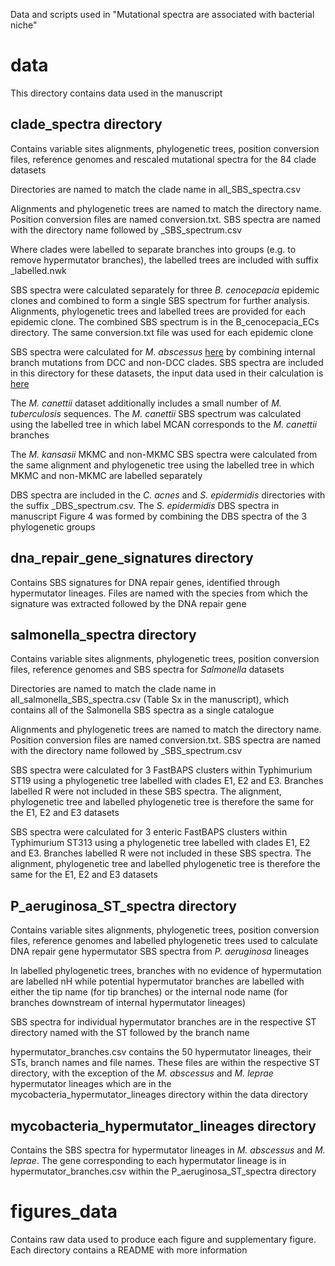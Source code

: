 Data and scripts used in "Mutational spectra are associated with bacterial niche"

# data
This directory contains data used in the manuscript

## clade_spectra directory

Contains variable sites alignments, phylogenetic trees, position conversion files, reference genomes and rescaled mutational spectra for the 84 clade datasets

Directories are named to match the clade name in all\_SBS\_spectra.csv

Alignments and phylogenetic trees are named to match the directory name. Position conversion files are named conversion.txt. SBS spectra are named with the directory name followed by \_SBS\_spectrum.csv

Where clades were labelled to separate branches into groups (e.g. to remove hypermutator branches), the labelled trees are included with suffix \_labelled.nwk

SBS spectra were calculated separately for three _B. cenocepacia_ epidemic clones and combined to form a single SBS spectrum for further analysis. Alignments, phylogenetic trees and labelled trees are provided for each epidemic clone. The combined SBS spectrum is in the B\_cenocepacia\_ECs directory. The same conversion.txt file was used for each epidemic clone

SBS spectra were calculated for _M. abscessus_ [here](https://www.nature.com/articles/s41564-021-00963-3) by combining internal branch mutations from DCC and non-DCC clades. SBS spectra are included in this directory for these datasets, the input data used in their calculation is [here](https://zenodo.org/record/5116229#.YsVbHuzMIaE)

The _M. canettii_ dataset additionally includes a small number of _M. tuberculosis_ sequences. The _M. canettii_ SBS spectrum was calculated using the labelled tree in which label MCAN corresponds to the _M. canettii_ branches

The _M. kansasii_ MKMC and non-MKMC SBS spectra were calculated from the same alignment and phylogenetic tree using the labelled tree in which MKMC and non-MKMC are labelled separately

DBS spectra are included in the _C. acnes_ and _S. epidermidis_ directories with the suffix \_DBS\_spectrum.csv. The _S. epidermidis_ DBS spectra in manuscript Figure 4 was formed by combining the DBS spectra of the 3 phylogenetic groups

## dna_repair_gene_signatures directory

Contains SBS signatures for DNA repair genes, identified through hypermutator lineages. Files are named with the species from which the signature was extracted followed by the DNA repair gene

## salmonella_spectra directory

Contains variable sites alignments, phylogenetic trees, position conversion files, reference genomes and SBS spectra for _Salmonella_ datasets

Directories are named to match the clade name in all\_salmonella\_SBS\_spectra.csv (Table Sx in the manuscript), which contains all of the Salmonella SBS spectra as a single catalogue

Alignments and phylogenetic trees are named to match the directory name. Position conversion files are named conversion.txt. SBS spectra are named with the directory name followed by \_SBS\_spectrum.csv

SBS spectra were calculated for 3 FastBAPS clusters within Typhimurium ST19 using a phylogenetic tree labelled with clades E1, E2 and E3. Branches labelled R were not included in these SBS spectra. The alignment, phylogenetic tree and labelled phylogenetic tree is therefore the same for the E1, E2 and E3 datasets

SBS spectra were calculated for 3 enteric FastBAPS clusters within Typhimurium ST313 using a phylogenetic tree labelled with clades E1, E2 and E3. Branches labelled R were not included in these SBS spectra. The alignment, phylogenetic tree and labelled phylogenetic tree is therefore the same for the E1, E2 and E3 datasets

## P_aeruginosa_ST_spectra directory

Contains variable sites alignments, phylogenetic trees, position conversion files, reference genomes and labelled phylogenetic trees used to calculate DNA repair gene hypermutator SBS spectra from _P. aeruginosa_ lineages

In labelled phylogenetic trees, branches with no evidence of hypermutation are labelled nH while potential hypermutator branches are labelled with either the tip name (for tip branches) or the internal node name (for branches downstream of internal hypermutator lineages)

SBS spectra for individual hypermutator branches are in the respective ST directory named with the ST followed by the branch name

hypermutator_branches.csv contains the 50 hypermutator lineages, their STs, branch names and file names. These files are within the respective ST directory, with the exception of the _M. abscessus_ and _M. leprae_ hypermutator lineages which are in the mycobacteria_hypermutator_lineages directory within the data directory

## mycobacteria_hypermutator_lineages directory
Contains the SBS spectra for hypermutator lineages in _M. abscessus_ and _M. leprae_. The gene corresponding to each hypermutator lineage is in hypermutator_branches.csv within the P_aeruginosa_ST_spectra directory

# figures_data

Contains raw data used to produce each figure and supplementary figure. Each directory contains a README with more information
